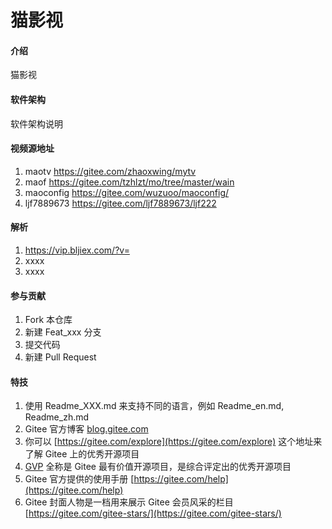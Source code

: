 # 猫影视

#### 介绍
猫影视

#### 软件架构
软件架构说明


#### 视频源地址

1. maotv        https://gitee.com/zhaoxwing/mytv
2. maof         https://gitee.com/tzhlzt/mo/tree/master/wain
3. maoconfig    https://gitee.com/wuzuoo/maoconfig/
4. ljf7889673   https://gitee.com/ljf7889673/ljf222

#### 解析

1.   https://vip.bljiex.com/?v=
2.  xxxx
3.  xxxx

#### 参与贡献

1.  Fork 本仓库
2.  新建 Feat_xxx 分支
3.  提交代码
4.  新建 Pull Request


#### 特技

1.  使用 Readme\_XXX.md 来支持不同的语言，例如 Readme\_en.md, Readme\_zh.md
2.  Gitee 官方博客 [blog.gitee.com](https://blog.gitee.com)
3.  你可以 [https://gitee.com/explore](https://gitee.com/explore) 这个地址来了解 Gitee 上的优秀开源项目
4.  [GVP](https://gitee.com/gvp) 全称是 Gitee 最有价值开源项目，是综合评定出的优秀开源项目
5.  Gitee 官方提供的使用手册 [https://gitee.com/help](https://gitee.com/help)
6.  Gitee 封面人物是一档用来展示 Gitee 会员风采的栏目 [https://gitee.com/gitee-stars/](https://gitee.com/gitee-stars/)
